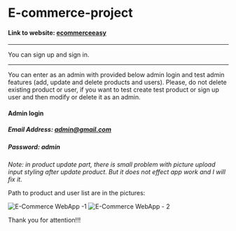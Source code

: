 # E-commerce-project
#### Link to website: [ecommerceeasy](https://ecommerceeasy.herokuapp.com "ecommerceeasy")

------------
You can sign up and sign in.

------------

You can enter as an admin with provided below admin login and test admin features (add, update and delete products and users). Please, do not delete existing product or user, if you want to test create test product or sign up user and then modify or delete it as an admin.

#### Admin login
##### Email Address: *admin@gmail.com*
##### Password: *admin*

*Note: in product update part, there is small problem with picture upload input styling after update product. But it does not effect app work and I will fix it.*

Path to product and user list are in the pictures:

![E-Commerce WebApp -1](https://user-images.githubusercontent.com/96993500/162576361-fac89453-a1eb-4257-a8c3-e6bb888f4674.png)
![E-Commerce WebApp - 2](https://user-images.githubusercontent.com/96993500/162576364-d1c53697-2838-4427-b012-a4313a07a780.png)

Thank you for attention!!!
